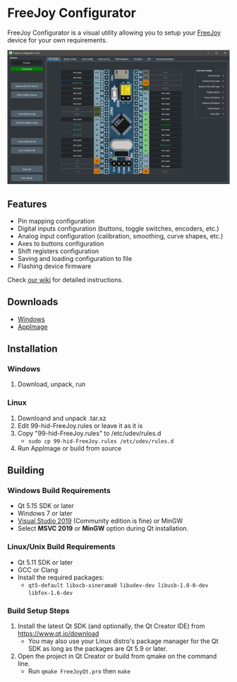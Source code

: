 # FreeJoy Configurator

FreeJoy Configurator is a visual utility allowing you to setup your [FreeJoy](https://github.com/vostrenkov/FreeJoy) device for your own requirements.

![](https://github.com/FreeJoy-Team/FreeJoyConfiguratorQt/blob/master/src/Images/main.png)

## Features

* Pin mapping configuration
* Digital inputs configuration (buttons, toggle switches, encoders, etc.)
* Analog input configuration (calibration, smoothing, curve shapes, etc.)
* Axes to buttons configuration
* Shift registers configuration
* Saving and loading configuration to file
* Flashing device firmware

Check [our wiki](https://github.com/FreeJoy-Team/FreeJoyWiki) for detailed instructions.

## Downloads
- [Windows](https://github.com/FreeJoy-Team/FreeJoyConfiguratorQt/releases)
- [AppImage](https://github.com/FreeJoy-Team/FreeJoyConfiguratorQt/releases)

## Installation

### Windows
1. Download, unpack, run

### Linux
1. Downloand and unpack .tar.xz
2. Edit 99-hid-FreeJoy.rules or leave it as it is
3. Copy "99-hid-FreeJoy.rules" to /etc/udev/rules.d
	* `sudo cp 99-hid-FreeJoy.rules /etc/udev/rules.d`
4. Run AppImage or build from source

## Building

### Windows Build Requirements
* Qt 5.15 SDK or later
* Windows 7 or later
* [Visual Studio 2019](https://visualstudio.microsoft.com/downloads/) (Community edition is fine) or MinGW
* Select **MSVC 2019** or **MinGW** option during Qt installation.

### Linux/Unix Build Requirements
* Qt 5.11 SDK or later
* GCC or Clang
* Install the required packages:
  * `qt5-default libxcb-xinerama0 libudev-dev libusb-1.0-0-dev libfox-1.6-dev`

### Build Setup Steps
1. Install the latest Qt SDK (and optionally, the Qt Creator IDE) from https://www.qt.io/download
    * You may also use your Linux distro's package manager for the Qt SDK as long as the packages are Qt 5.9 or later.
2. Open the project in Qt Creator or build from qmake on the command line.
    * Run `qmake FreeJoyQt.pro` then `make`
